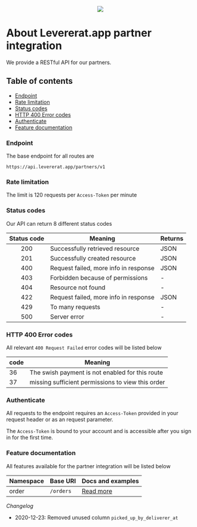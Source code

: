 <p align="center"><img src="https://levererat.app/logo_transparent.png" style="max-width:300px"></p>

# About Levererat.app partner integration

We provide a RESTful API for our partners.

## Table of contents
* [Endpoint](#endpoint)
* [Rate limitation](#rate-limits)
* [Status codes](#status-codes)
* [HTTP 400 Error codes](#error-codes)
* [Authenticate](#authenticate)
* [Feature documentation](#features)

### <a id="endpoint"></a> Endpoint

The base endpoint for all routes are 

`https://api.levererat.app/partners/v1`

### <a id="rate-limits"></a> Rate limitation

The  limit is 120 requests per  `Access-Token` per minute

### <a id="status-code"></a> Status codes

Our API can return 8 different status codes

| Status code | Meaning                               | Returns |
| :---------: | ------------------------------------- | ------- |
|     200     | Successfully retrieved resource       | JSON    |
|     201     | Successfully created resource         | JSON    |
|     400     | Request failed, more info in response | JSON    |
|     403     | Forbidden because of permissions      | -       |
|     404     | Resource not found                    | -       |
|     422     | Request failed, more info in response | JSON    |
|     429     | To many requests                      | -       |
|     500     | Server error                          | -       |

### <a id="error-codes"></a> HTTP 400 Error codes

All relevant `400 Request Failed` error codes will be listed below

| code | Meaning                                           |
| ---- | ------------------------------------------------- |
| 36   | The swish payment is not enabled for this route   |
| 37   | missing sufficient permissions to view this order |

### <a id="authenticate"></a> Authenticate

All requests to the endpoint requires an `Access-Token` provided in your request header or as an request parameter.

The `Access-Token` is bound to your account and is accessible after you sign in for the first time.

### <a id="features"></a> Feature documentation

All features available for the partner integration will be listed below

| Namespace | Base URI  | Docs and examples           |
| --------- | --------- | --------------------------- |
| order     | `/orders` | [Read more](docs/orders.md) |



*Changelog*

* 2020-12-23: Removed unused column `picked_up_by_deliverer_at`

